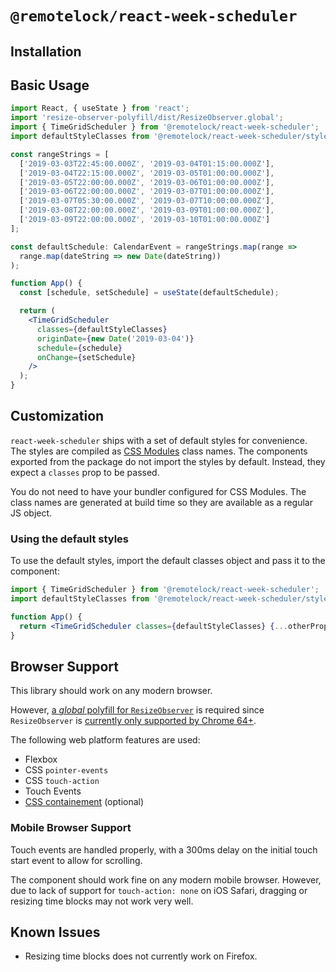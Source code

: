 # `@remotelock/react-week-scheduler`

## Installation

## Basic Usage

```jsx
import React, { useState } from 'react';
import 'resize-observer-polyfill/dist/ResizeObserver.global';
import { TimeGridScheduler } from '@remotelock/react-week-scheduler';
import defaultStyleClasses from '@remotelock/react-week-scheduler/styles';

const rangeStrings = [
  ['2019-03-03T22:45:00.000Z', '2019-03-04T01:15:00.000Z'],
  ['2019-03-04T22:15:00.000Z', '2019-03-05T01:00:00.000Z'],
  ['2019-03-05T22:00:00.000Z', '2019-03-06T01:00:00.000Z'],
  ['2019-03-06T22:00:00.000Z', '2019-03-07T01:00:00.000Z'],
  ['2019-03-07T05:30:00.000Z', '2019-03-07T10:00:00.000Z'],
  ['2019-03-08T22:00:00.000Z', '2019-03-09T01:00:00.000Z'],
  ['2019-03-09T22:00:00.000Z', '2019-03-10T01:00:00.000Z']
];

const defaultSchedule: CalendarEvent = rangeStrings.map(range =>
  range.map(dateString => new Date(dateString))
);

function App() {
  const [schedule, setSchedule] = useState(defaultSchedule);

  return (
    <TimeGridScheduler
      classes={defaultStyleClasses}
      originDate={new Date('2019-03-04')}
      schedule={schedule}
      onChange={setSchedule}
    />
  );
}
```

## Customization

`react-week-scheduler` ships with a set of default styles for convenience. The styles are compiled as [CSS Modules](https://github.com/css-modules/css-modules) class names. The components exported from the package do not import the styles by default. Instead, they expect a `classes` prop to be passed.

You do not need to have your bundler configured for CSS Modules. The class names are generated at build time so they are available as a regular JS object.

### Using the default styles

To use the default styles, import the default classes object and pass it to the component:

```jsx
import { TimeGridScheduler } from '@remotelock/react-week-scheduler';
import defaultStyleClasses from '@remotelock/react-week-scheduler/styles';

function App() {
  return <TimeGridScheduler classes={defaultStyleClasses} {...otherProps} />;
}
```

## Browser Support

This library should work on any modern browser.

However, [a _global_ polyfill for `ResizeObserver`](https://www.npmjs.com/package/resize-observer-polyfill) is required since `ResizeObserver` is [currently only supported by Chrome 64+](https://caniuse.com/#feat=resizeobserver).

The following web platform features are used:

- Flexbox
- CSS `pointer-events`
- CSS `touch-action`
- Touch Events
- [CSS containement](https://developers.google.com/web/updates/2016/06/css-containment) (optional)

### Mobile Browser Support

Touch events are handled properly, with a 300ms delay on the initial touch start event to allow for scrolling.

The component should work fine on any modern mobile browser. However, due to lack of support for `touch-action: none`
on iOS Safari, dragging or resizing time blocks may not work very well.

## Known Issues

- Resizing time blocks does not currently work on Firefox.
